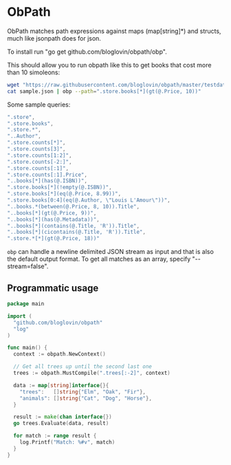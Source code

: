 # ObPath

ObPath matches path expressions against maps (map[string]*) and structs, much like jsonpath does for json.

To install run "go get github.com/bloglovin/obpath/obp".

This should allow you to run obpath like this to get books that cost more than 10 simoleons:

```bash
wget "https://raw.githubusercontent.com/bloglovin/obpath/master/testdata/sample.json"
cat sample.json | obp --path=".store.books[*](gt(@.Price, 10))"
```

Some sample queries:

```js
".store",
".store.books",
".store.*",
"..Author",
".store.counts[*]",
".store.counts[3]",
".store.counts[1:2]",
".store.counts[-2:]",
".store.counts[:1]",
".store.counts[:1].Price",
"..books[*](has(@.ISBN))",
".store.books[*](!empty(@.ISBN))",
".store.books[*](eq(@.Price, 8.99))",
".store.books[0:4](eq(@.Author, \"Louis L'Amour\"))",
"..books.*(between(@.Price, 8, 10)).Title",
"..books[*](gt(@.Price, 9))",
"..books[*](has(@.Metadata))",
"..books[*](contains(@.Title, 'R')).Title",
"..books[*](cicontains(@.Title, 'R')).Title",
".store.*[*](gt(@.Price, 18))"
```

`obp` can handle a newline delimited JSON stream as input and that is also the default output format. To get all matches as an array, specify "--stream=false".

## Programmatic usage

```Go
package main

import (
  "github.com/bloglovin/obpath"
  "log"
)

func main() {
  context := obpath.NewContext()

  // Get all trees up until the second last one
  trees := obpath.MustCompile(".trees[:-2]", context)

  data := map[string]interface{}{
    "trees":   []string{"Elm", "Oak", "Fir"},
    "animals": []string{"Cat", "Dog", "Horse"},
  }

  result := make(chan interface{})
  go trees.Evaluate(data, result)

  for match := range result {
    log.Printf("Match: %#v", match)
  }
}
```

